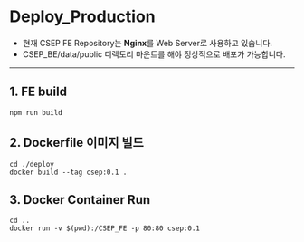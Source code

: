 # Deploy_Production

- 현재 CSEP FE Repository는 **Nginx**를 Web Server로 사용하고 있습니다.
- CSEP_BE/data/public 디렉토리 마운트를 해야 정상적으로 배포가 가능합니다.

---
## 1. FE build
```
npm run build
```

## 2. Dockerfile 이미지 빌드
```
cd ./deploy
docker build --tag csep:0.1 .
```

## 3. Docker Container Run
```
cd ..
docker run -v $(pwd):/CSEP_FE -p 80:80 csep:0.1
```

